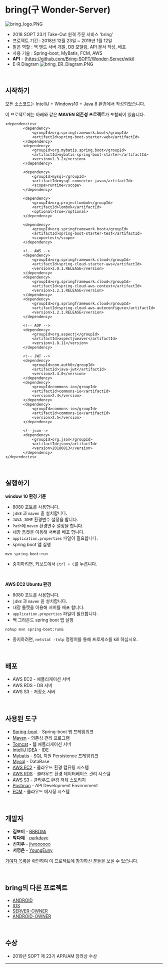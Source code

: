 # bring(구 Wonder-Server)

![bring_logo.PNG](https://github.com/BBBOMi/Wonder-Server/blob/master/img/bring_logo.PNG)

- 2018 SOPT 23기 Take-Out 원격 주문 서비스 'bring'
- 프로젝트 기간 : 2018년 12월 23일 ~ 2019년 1월 12일
- 맡은 역할 : 백 엔드 서버 개발, DB 모델링, API 문서 작성, 배포
- 사용 기술 : Spring-boot, MyBatis, FCM, AWS
- **API** - (<https://github.com/Bring-SOPT/Wonder-Server/wiki>)  
- E-R Diagram
  ![bring_ER_Diagram.PNG](https://github.com/BBBOMi/Wonder-Server/blob/master/img/bring_ER_Diagram.PNG)

<br>

## 시작하기

모든 소스코드는 IntelliJ + Windows10 + Java 8 환경에서 작성되었습니다.<br>

이 프로젝트에는 아래와 같은 **MAVEN 의존성 프로젝트**가 포함되어 있습니다.

```
<dependencies>
        <dependency>
            <groupId>org.springframework.boot</groupId>
            <artifactId>spring-boot-starter-web</artifactId>
        </dependency>
        <dependency>
            <groupId>org.mybatis.spring.boot</groupId>
            <artifactId>mybatis-spring-boot-starter</artifactId>
            <version>1.3.2</version>
        </dependency>

        <dependency>
            <groupId>mysql</groupId>
            <artifactId>mysql-connector-java</artifactId>
            <scope>runtime</scope>
        </dependency>
        
        <dependency>
            <groupId>org.projectlombok</groupId>
            <artifactId>lombok</artifactId>
            <optional>true</optional>
        </dependency>
        
        <dependency>
            <groupId>org.springframework.boot</groupId>
            <artifactId>spring-boot-starter-test</artifactId>
            <scope>test</scope>
        </dependency>

        <!-- AWS -->
        <dependency>
            <groupId>org.springframework.cloud</groupId>
            <artifactId>spring-cloud-starter-aws</artifactId>
            <version>2.0.1.RELEASE</version>
        </dependency>
        <dependency>
            <groupId>org.springframework.cloud</groupId>
            <artifactId>spring-cloud-aws-context</artifactId>
            <version>1.2.1.RELEASE</version>
        </dependency>
        <dependency>
            <groupId>org.springframework.cloud</groupId>
            <artifactId>spring-cloud-aws-autoconfigure</artifactId>
            <version>1.2.1.RELEASE</version>
        </dependency>

        <!-- AOP -->
        <dependency>
            <groupId>org.aspectj</groupId>
            <artifactId>aspectjweaver</artifactId>
            <version>1.8.11</version>
        </dependency>

        <!-- JWT -->
        <dependency>
            <groupId>com.auth0</groupId>
            <artifactId>java-jwt</artifactId>
            <version>3.4.0</version>
        </dependency>
        <dependency>
            <groupId>commons-io</groupId>
            <artifactId>commons-io</artifactId>
            <version>2.4</version>
        </dependency>
        <dependency>
            <groupId>commons-io</groupId>
            <artifactId>commons-io</artifactId>
            <version>2.5</version>
        </dependency>
        
        <!--json-->
        <dependency>
            <groupId>org.json</groupId>
            <artifactId>json</artifactId>
            <version>20180813</version>
        </dependency>
</dependecies>
```


<br>

## 실행하기

**window 10 환경 기준**
- 8080 포트를 사용합니다.
- `jdk8` 과 `maven` 을 설치합니다.
- `JAVA_JOME` 환경변수 설정을 합니다.
- `Path`에 `maven` 환경변수 설정을 합니다.
- 내장 톰캣을 이용해 서버를 배포 합니다.
- `application.properties` 파일이 필요합니다.
- spring boot 앱 실행
```
mvn spring-boot:run
```
- 중지하려면, 키보드에서 `Ctrl + C`를 누릅니다. 


<br>

**AWS EC2 Ubuntu 환경**
- 8080 포트를 사용합니다.
- `jdk8` 과 `maven` 을 설치합니다.
- 내장 톰캣을 이용해 서버를 배포 합니다.
- `application.properties` 파일이 필요합니다.
- 백 그라운드 spring boot 앱 실행

```
nohup mvn spring-boot:run&
```
- 중지하려면, `netstat -tnlp` 명령어를 통해 프로세스를 kill 하십시오.

<br>

## 배포

- AWS EC2 - 애플리케이션 서버
- AWS RDS - DB 서버
- AWS S3 - 저장소 서버

<br>

## 사용된 도구

- [Spring-boot](https://spring.io/projects/spring-boot) - Spring-boot 웹 프레임워크
- [Maven](https://maven.apache.org/) - 의존성 관리 프로그램
- [Tomcat](http://tomcat.apache.org/) - 웹 애플리케이션 서버
- [IntelliJ IDEA](https://www.jetbrains.com/idea/) - IDE
- [Mybatis](http://www.mybatis.org/mybatis-3/ko/index.html) - SQL 지원 Persistence 프레임워크
- [Mysql](https://www.mysql.com/) - DataBase
- [AWS EC2](https://aws.amazon.com/ko/ec2/?sc_channel=PS&sc_campaign=acquisition_KR&sc_publisher=google&sc_medium=english_ec2_b&sc_content=ec2_e&sc_detail=aws%20ec2&sc_category=ec2&sc_segment=177228231544&sc_matchtype=e&sc_country=KR&s_kwcid=AL!4422!3!177228231544!e!!g!!aws%20ec2&ef_id=WkRozwAAAnO-lPWy:20180412120123:s) - 클라우드 환경 컴퓨팅 시스템
- [AWS RDS](https://aws.amazon.com/ko/rds/) - 클라우드 환경 데이터베이스 관리 시스템
- [AWS S3](https://aws.amazon.com/ko/s3/?sc_channel=PS&sc_campaign=acquisition_KR&sc_publisher=google&sc_medium=english_s3_b&sc_content=s3_e&sc_detail=aws%20s3&sc_category=s3&sc_segment=177211245240&sc_matchtype=e&sc_country=KR&s_kwcid=AL!4422!3!177211245240!e!!g!!aws%20s3&ef_id=WkRozwAAAnO-lPWy:20180412120059:s) - 클라우드 환경 객체 스토리지
- [Postman](https://www.getpostman.com/) - API Development Environment
- [FCM](https://firebase.google.com/docs/cloud-messaging/?hl=ko) - 클라우드 메시징 시스템

<br>

## 개발자

- **김보미** - [BBBOMi](https://github.com/BBBOMi)
- **박다예** - [parkdaye](https://github.com/parkdaye)
- **신지우** - [jiwoooooo](https://github.com/jiwoooooo)
- **서영은** - [YoungEuny](https://github.com/YoungEuny)

[기여자 목록](https://github.com/BBBOMi/Wonder-Server/graphs/contributors)을 확인하여 이 프로젝트에 참가하신 분들을 보실 수 있습니다.

<br>

## bring의 다른 프로젝트

- [ANDROID](https://github.com/Bring-SOPT/Wonder-Android)
- [IOS](https://github.com/Bring-SOPT/Wonder-iOS)
- [SERVER-OWNER](https://github.com/BBBOMi/Wonder-Server-Owner)
- [ANDROID-OWNER](https://github.com/Bring-SOPT/Wonder-Android-Owner)

<br>

## 수상

- 2019년 SOPT 제 23기 APPJAM 장려상 수상
------
